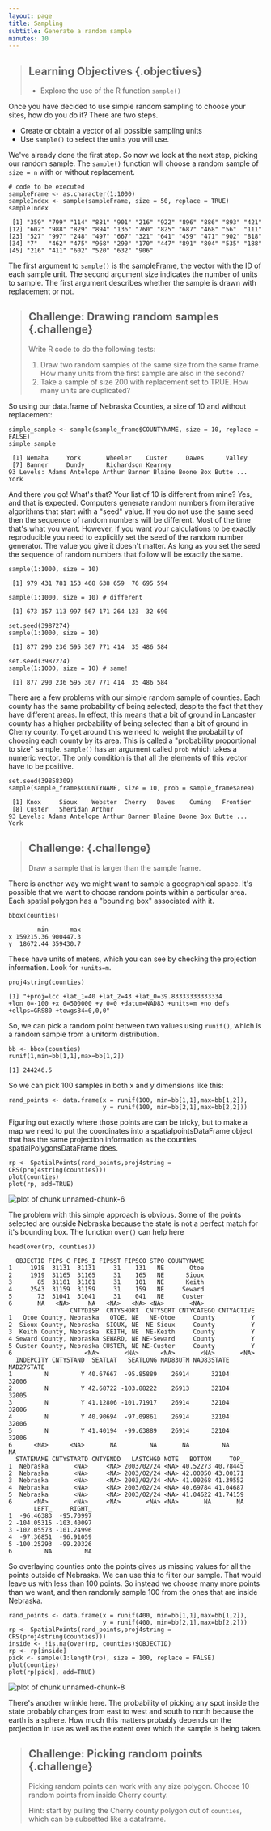 ```yaml
---
layout: page
title: Sampling
subtitle: Generate a random sample
minutes: 10
---
```




> ## Learning Objectives {.objectives}
>
> * Explore the use of the R function `sample()`


Once you have decided to use simple random sampling to choose your sites, how do you do it? There are two steps.

* Create or obtain a vector of all possible sampling units
* Use `sample()` to select the units you will use. 

We've already done the first step. So now we look at the next step, picking our 
random sample. The `sample()` function will choose a random sample of `size = n` with or without replacement.


~~~{.r}
# code to be executed
sampleFrame <- as.character(1:1000)
sampleIndex <- sample(sampleFrame, size = 50, replace = TRUE)
sampleIndex
~~~



~~~{.output}
 [1] "359" "799" "114" "881" "901" "216" "922" "896" "886" "893" "421"
[12] "602" "988" "829" "894" "136" "760" "825" "687" "468" "56"  "111"
[23] "527" "997" "248" "497" "667" "321" "641" "459" "471" "902" "818"
[34] "7"   "462" "475" "968" "290" "170" "447" "891" "804" "535" "188"
[45] "216" "411" "602" "520" "632" "906"

~~~

The first argument to `sample()` is the sampleFrame, the vector with the ID of each sample unit. The second argument size indicates the number of units to sample. The first argument describes whether the sample is drawn with replacement or not.

> ## Challenge: Drawing random samples {.challenge}
>
> Write R code to do the following tests:
>
> 1. Draw two random samples of the same size from 
>  the same frame. How many units from the 
>  first sample are also in the second?  
> 2. Take a sample of size 200 
>  with replacement set to TRUE. How many units 
>  are duplicated?

So using our data.frame of Nebraska Counties, a size of 10 and without replacement:


~~~{.r}
simple_sample <- sample(sample_frame$COUNTYNAME, size = 10, replace = FALSE)
simple_sample
~~~



~~~{.output}
 [1] Nemaha     York       Wheeler    Custer     Dawes      Valley    
 [7] Banner     Dundy      Richardson Kearney   
93 Levels: Adams Antelope Arthur Banner Blaine Boone Box Butte ... York

~~~

And there you go! What's that? Your list of 10 is different from mine?
Yes, and that is expected. Computers generate random numbers from iterative algorithms
that start with a "seed" value. If you do not use the same seed then the sequence of random 
numbers will be different. Most of the time that's what you want.
However, if you want your calculations to be exactly
reproducible you need to explicitly set the seed of 
the random number generator. The value you give it
doesn't matter. As long as you set the seed the 
sequence of random numbers that follow will be 
exactly the same. 


~~~{.r}
sample(1:1000, size = 10)
~~~



~~~{.output}
 [1] 979 431 781 153 468 638 659  76 695 594

~~~



~~~{.r}
sample(1:1000, size = 10) # different
~~~



~~~{.output}
 [1] 673 157 113 997 567 171 264 123  32 690

~~~



~~~{.r}
set.seed(3987274)
sample(1:1000, size = 10)
~~~



~~~{.output}
 [1] 877 290 236 595 307 771 414  35 486 584

~~~



~~~{.r}
set.seed(3987274)
sample(1:1000, size = 10) # same! 
~~~



~~~{.output}
 [1] 877 290 236 595 307 771 414  35 486 584

~~~

There are a few problems with our simple random sample of counties.
Each county has the same probability of being selected, despite the fact that they 
have different areas. In effect, this means that a bit of ground in Lancaster county has
a higher probability of being selected
than a bit of ground in Cherry county. To get
around this we need to weight the probability
of choosing each county by its area. This is
called a "probability proportional to size" sample. `sample()` has an argument called `prob` which takes a numeric vector. The only condition is that all the elements of this 
vector have to be positive. 


~~~{.r}
set.seed(39858309)
sample(sample_frame$COUNTYNAME, size = 10, prob = sample_frame$area)
~~~



~~~{.output}
 [1] Knox     Sioux    Webster  Cherry   Dawes    Cuming   Frontier
 [8] Custer   Sheridan Arthur  
93 Levels: Adams Antelope Arthur Banner Blaine Boone Box Butte ... York

~~~

> ## Challenge:  {.challenge}
>
> Draw a sample that is larger than the sample 
>  frame.
>

There is another way we might want to sample
a geographical space. It's possible that we
want to choose random points within a
particular area. Each spatial polygon has a
"bounding box" associated with it. 


~~~{.r}
bbox(counties)
~~~



~~~{.output}
        min      max
x 159215.36 900447.3
y  18672.44 359430.7

~~~

These have units of meters, which you can 
see by checking the projection information. 
Look for `+units=m`.


~~~{.r}
proj4string(counties)
~~~



~~~{.output}
[1] "+proj=lcc +lat_1=40 +lat_2=43 +lat_0=39.83333333333334 +lon_0=-100 +x_0=500000 +y_0=0 +datum=NAD83 +units=m +no_defs +ellps=GRS80 +towgs84=0,0,0"

~~~

So, we can pick a random point between two 
values using `runif()`, which is a random
sample from a uniform distribution.


~~~{.r}
bb <- bbox(counties)
runif(1,min=bb[1,1],max=bb[1,2])
~~~



~~~{.output}
[1] 244246.5

~~~

So we can pick 100 samples in both x and y
dimensions like this:


~~~{.r}
rand_points <- data.frame(x = runif(100, min=bb[1,1],max=bb[1,2]),
                          y = runif(100, min=bb[2,1],max=bb[2,2]))
~~~

Figuring out exactly where those points are
can be tricky, but to make a map we need to
put the coordinates into a spatialpointsDataFrame 
object that has the same projection
information as the counties spatialPolygonsDataFrame does. 


~~~{.r}
rp <- SpatialPoints(rand_points,proj4string = CRS(proj4string(counties)))
plot(counties)
plot(rp, add=TRUE)
~~~

<img src="fig/generate-sample-unnamed-chunk-6-1.png" title="plot of chunk unnamed-chunk-6" alt="plot of chunk unnamed-chunk-6" style="display: block; margin: auto;" />

The problem with this simple approach is 
obvious. Some of the points selected are 
outside Nebraska because the state is not
a perfect match for it's bounding box. The 
function `over()` can help here


~~~{.r}
head(over(rp, counties))
~~~



~~~{.output}
  OBJECTID FIPS_C FIPS_I FIPSST FIPSCO STPO COUNTYNAME
1     1918  31131  31131     31    131   NE       Otoe
2     1919  31165  31165     31    165   NE      Sioux
3       85  31101  31101     31    101   NE      Keith
4     2543  31159  31159     31    159   NE     Seward
5       73  31041  31041     31    041   NE     Custer
6       NA   <NA>     NA   <NA>   <NA> <NA>       <NA>
                 CNTYDISP  CNTYSHORT  CNTYSORT CNTYCATEGO CNTYACTIVE
1   Otoe County, Nebraska   OTOE, NE   NE-Otoe     County          Y
2  Sioux County, Nebraska  SIOUX, NE  NE-Sioux     County          Y
3  Keith County, Nebraska  KEITH, NE  NE-Keith     County          Y
4 Seward County, Nebraska SEWARD, NE NE-Seward     County          Y
5 Custer County, Nebraska CUSTER, NE NE-Custer     County          Y
6                    <NA>       <NA>      <NA>       <NA>       <NA>
  INDEPCITY CNTYSTAND  SEATLAT   SEATLONG NAD83UTM NAD83STATE NAD27STATE
1         N         Y 40.67667  -95.85889    26914      32104      32006
2         N         Y 42.68722 -103.88222    26913      32104      32005
3         N         Y 41.12806 -101.71917    26914      32104      32006
4         N         Y 40.90694  -97.09861    26914      32104      32006
5         N         Y 41.40194  -99.63889    26914      32104      32006
6      <NA>      <NA>       NA         NA       NA         NA         NA
  STATENAME CNTYSTARTD CNTYENDD   LASTCHGD NOTE   BOTTOM     TOP_
1  Nebraska       <NA>     <NA> 2003/02/24 <NA> 40.52273 40.78445
2  Nebraska       <NA>     <NA> 2003/02/24 <NA> 42.00050 43.00171
3  Nebraska       <NA>     <NA> 2003/02/24 <NA> 41.00268 41.39552
4  Nebraska       <NA>     <NA> 2003/02/24 <NA> 40.69784 41.04687
5  Nebraska       <NA>     <NA> 2003/02/24 <NA> 41.04622 41.74159
6      <NA>       <NA>     <NA>       <NA> <NA>       NA       NA
       LEFT_     RIGHT_
1  -96.46383  -95.70997
2 -104.05315 -103.40097
3 -102.05573 -101.24996
4  -97.36851  -96.91059
5 -100.25293  -99.20326
6         NA         NA

~~~

So overlaying counties onto the points gives
us missing values for all the points outside
of Nebraska. We can use this to filter our
sample. That would leave us with less than 
100 points. So instead we choose many more
points than we want, and then randomly sample
100 from the ones that are inside Nebraska.


~~~{.r}
rand_points <- data.frame(x = runif(400, min=bb[1,1],max=bb[1,2]),
                          y = runif(400, min=bb[2,1],max=bb[2,2]))
rp <- SpatialPoints(rand_points,proj4string = CRS(proj4string(counties)))
inside <- !is.na(over(rp, counties)$OBJECTID)
rp <- rp[inside]
pick <- sample(1:length(rp), size = 100, replace = FALSE)
plot(counties)
plot(rp[pick], add=TRUE)
~~~

<img src="fig/generate-sample-unnamed-chunk-8-1.png" title="plot of chunk unnamed-chunk-8" alt="plot of chunk unnamed-chunk-8" style="display: block; margin: auto;" />

There's another wrinkle here. The probability
of picking any spot inside the state probably
changes from east to west and south to north
because the earth is a sphere. How much this
matters probably depends on the projection
in use as well as the extent over which the
sample is being taken. 

> ## Challenge: Picking random points  {.challenge}
>
> Picking random points can work with any
> size polygon. Choose 10 random points 
> from inside Cherry county. 
> 
> Hint: start by pulling the Cherry county
> polygon out of `counties`, which can be
> subsetted like a dataframe.

